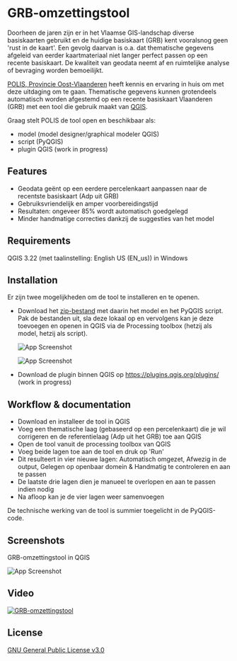 # GRB-omzettingstool

Doorheen de jaren zijn er in het Vlaamse GIS-landschap diverse basiskaarten gebruikt en de huidige basiskaart (GRB) kent vooralsnog geen 'rust in de kaart'. Een gevolg daarvan is o.a. dat thematische gegevens afgeleid van eerder kaartmateriaal niet langer perfect passen op een recente basiskaart. De kwaliteit van geodata neemt af en ruimtelijke analyse of bevraging worden bemoeilijkt.

[POLIS, Provincie Oost-Vlaanderen](https://oost-vlaanderen.be/bestuur-en-regio/wat-doet-het-provinciebestuur/e-government.html) heeft kennis en ervaring in huis om met deze uitdaging om te gaan. Thematische gegevens kunnen grotendeels automatisch worden afgestemd op een recente basiskaart Vlaanderen (GRB) met een tool die gebruik maakt van [QGIS](https://qgis.org).

Graag stelt POLIS de tool open en beschikbaar als:

- model (model designer/graphical modeler QGIS)
- script (PyQGIS)
- plugin QGIS (work in progress)

## Features

- Geodata geënt op een eerdere percelenkaart aanpassen naar de recentste basiskaart (Adp uit GRB)
- Gebruiksvriendelijk en amper voorbereidingstijd
- Resultaten: ongeveer 85% wordt automatisch goedgelegd
- Minder handmatige correcties dankzij de suggesties van het model

## Requirements

QGIS 3.22 (met taalinstelling: English US (EN_us)) in Windows

## Installation

Er zijn twee mogelijkheden om de tool te installeren en te openen.

- Download het [zip-bestand](https://github.com/POLIS-Provincie-Oost-Vlaanderen/GRB-omzettingstool/blob/main/GRB-omzettingstool.zip) met daarin het model en het PyQGIS script. Pak de bestanden uit, sla deze lokaal op en vervolgens kan je deze toevoegen en openen in QGIS via de Processing toolbox (hetzij als model, hetzij als script).

  ![App Screenshot](https://i.postimg.cc/sx6TP25L/image.png)
  
  ![App Screenshot](https://i.postimg.cc/7hRytjrq/Knipsel0.jpg)

- Download de plugin binnen QGIS op https://plugins.qgis.org/plugins/ (work in progress)
  
## Workflow & documentation

- Download en installeer de tool in QGIS
- Voeg een thematische laag (gebaseerd op een percelenkaart) die je wil corrigeren en de referentielaag (Adp uit het GRB) toe aan QGIS
- Open de tool vanuit de processing toolbox van QGIS
- Voeg beide lagen toe aan de tool en druk op 'Run'
- Dit resulteert in vier nieuwe lagen: Automatisch omgezet, Afwezig in de output, Gelegen op openbaar domein & Handmatig te controleren en aan te passen
- De laatste drie lagen dien je manueel te overlopen en aan te passen indien nodig
- Na afloop kan je de vier lagen weer samenvoegen

De technische werking van de tool is summier toegelicht in de PyQGIS-code.

## Screenshots

GRB-omzettingstool in QGIS

![App Screenshot](https://i.postimg.cc/C19npTC2/image.png)

## Video

[![GRB-omzettingstool](https://i.postimg.cc/2y5Kt5N4/image.png)](https://youtu.be/TmZXDBH5Q0A "GRB-omzettingstool")

## License

[GNU General Public License v3.0](https://www.gnu.org/licenses/gpl-3.0.html)

